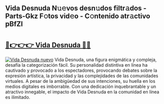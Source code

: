 ## Vida Desnuda N𝚞𝚎vos desn𝚞dos filtr𝚊dos - Parts-Gkz F𝚘tos vid𝚎o - C𝚘ntenido atr𝚊ctivo pBfZI

# <h2><a href="http://mbaj14.tromn.icu/?c=Vida+Desnuda">🔗👉👉👉 Vida Desnuda 🔗🔗</a></h2>

[![Vida Desnuda nuevo](https://i.imgur.com/pEAQMta.gif)](http://mbaj14.tromn.icu/?c=Vida+Desnuda)
Vida Desnuda, una figura enigmática y compleja, desafía la categorización fácil. Su personalidad distintiva en línea ha cautivado y provocado a los espectadores, provocando debates sobre la expresión artística, la privacidad y las complejidades de las comunidades virtuales. A pesar de la ambigüedad de sus intenciones, su huella en los medios digitales es imborrable. Con una dedicación inquebrantable y un atractivo innegable, el impacto de Vida Desnuda en la comunidad en línea es ilimitado.
